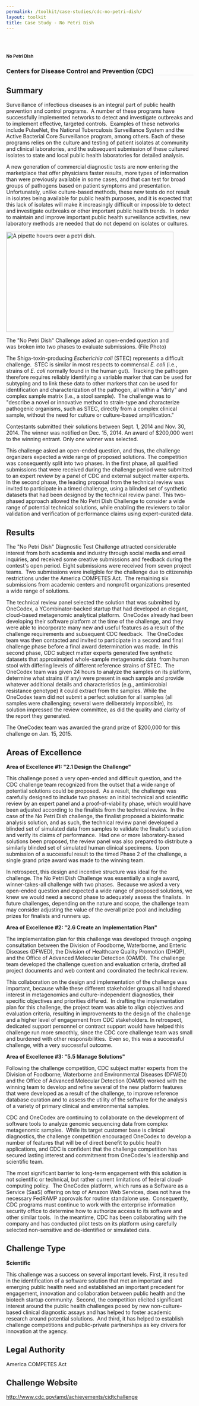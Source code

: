 ```yaml
---
permalink: /toolkit/case-studies/cdc-no-petri-dish/
layout: toolkit
title: Case Study - No Petri Dish
---
```




<!--// OPEN #page-wrap //-->
<div id="page-wrap">


<div class="inner-page-wrap has-no-sidebar portfolio-type-standard row clearfix">

<!-- OPEN article -->
<article
class="portfolio-article col-sm-12 clearfix post-8207 portfolio type-portfolio status-publish has-post-thumbnail hentry portfolio-category-scientific portfolio-category-2-1 portfolio-category-2-6 portfolio-category-5-5"
id="8207" itemscope="" itemtype="http://schema.org/CreativeWork">



<div class="portfolio-item-content">


<div class="container port-detail-media-container"><!-- OPEN .container -->

<figure class="media-wrap col-sm-12">
</figure>

</div><!-- CLOSE .container -->

<div class="grid-container usa-section">

<section class="article-body-wrap col-sm-9">
<section class="portfolio-detail-description">
<div class="body-text clearfix" itemprop="description">
<section class="container">
<div class="row">
<div class="blank_spacer col-sm-12 " style="height:30px;"></div>
</div>
</section>
<section class="container">
<div class="row">
<div class="spb_content_element col-sm-12 spb_text_column">
<div class="spb_wrapper clearfix">
<h1>No Petri Dish</h1>
<h3 style="border-bottom: 1px solid #e4e4e4;"  class="spb-heading spb-text-heading"><span>Centers for Disease Control and Prevention (CDC)</span>
</h3>

<h2>Summary</h2>
<p>Surveillance of infectious diseases is an integral part of
public health prevention and control programs.&nbsp; A
number of these programs have successfully implemented
networks to detect and investigate outbreaks and to
implement effective, targeted controls.&nbsp; Examples of
these networks include PulseNet, the National Tuberculosis
Surveillance System and the Active Bacterial Core
Surveillance program, among others. Each of these programs
relies on the culture and testing of patient isolates at
community and clinical laboratories, and the subsequent
submission of these cultured isolates to state and local
public health laboratories for detailed analysis.</p>
<p>A new generation of commercial diagnostic tests are now
entering the marketplace that offer physicians faster
results, more types of information than were previously
available in some cases, and that can test for broad groups
of pathogens based on patient symptoms and presentation.&nbsp;
Unfortunately, unlike culture-based methods, these new tests
do not result in isolates being available for public health
purposes, and it is expected that this lack of isolates will
make it increasingly difficult or impossible to detect and
investigate outbreaks or other important public health
trends.&nbsp; In order to maintain and improve important
public health surveillance activities, new laboratory
methods are needed that do not depend on isolates or
cultures.</p>
<div id="attachment_2831" style="max-width: 460px"
class="wp-caption alignleft"><a
href="{{ site.baseurl }}/assets/images/toolkit/case-studies/no-petri-dish-case-study-e1474487034657.jpg"><img
class="wp-image-2831"
src="{{ site.baseurl }}/assets/images/toolkit/case-studies/no-petri-dish-case-study-e1474487034657.jpg"
alt="A pipette hovers over a petri dish."
sizes="(max-width: 450px) 100vw, 450px" width="450"
height="270"></a>
<p class="wp-caption-text">The "No Petri Dish" Challenge
asked an open-ended question and was broken into two
phases to evaluate submissions. (File Photo)</p></div>
<p>The Shiga-toxin-producing <em>Escherichia coli</em> (STEC)
represents a difficult challenge.&nbsp; STEC is similar in
most respects to commensal <em>E. coli</em> (i.e., strains
of <em>E. coli</em> normally found in the human gut).&nbsp;
Tracking the pathogen therefore requires reliably
identifying a variable marker that can be used for subtyping
and to link these data to other markers that can be used for
identification and characterization of the pathogen, all
within a "dirty" and complex sample matrix (i.e., a stool
sample).&nbsp; The challenge was to "describe a novel or
innovative method to strain-type and characterize pathogenic
organisms, such as STEC, directly from a complex clinical
sample, without the need for culture or culture-based
amplification."</p>
<p>Contestants submitted their solutions between Sept. 1, 2014
and Nov. 30, 2014. The winner was notified on Dec. 15, 2014.
An award of $200,000 went to the winning entrant. Only one
winner was selected.</p>
<p>This challenge asked an open-ended question, and thus, the
challenge organizers expected a wide range of proposed
solutions. The competition was consequently split into two
phases. In the first phase, all qualified submissions that
were received during the challenge period were submitted to
an expert review by a panel of CDC and external subject
matter experts.&nbsp; In the second phase, the leading
proposal from the technical review was invited to
participate in a timed challenge, using a blinded set of
synthetic datasets that had been designed by the technical
review panel. This two-phased approach allowed the No Petri
Dish Challenge to consider a wide range of potential
technical solutions, while enabling the reviewers to tailor
validation and verification of performance claims using
expert-curated data.</p>
<h2>Results</h2>
<p>The "No Petri Dish" Diagnostic Test Challenge attracted
considerable interest from both academia and industry
through social media and email inquiries, and received some
creative submissions and feedback during the contest's open
period. Eight submissions were received from seven project
teams.&nbsp; Two submissions were ineligible for the
challenge due to citizenship restrictions under the America
COMPETES Act. &nbsp;The remaining six submissions from
academic centers and nonprofit organizations presented a
wide range of solutions.</p>
<p>The technical review panel selected the solution that was
submitted by OneCodex, a YCombinator-backed startup that had
developed an elegant, cloud-based metagenomic analytical
platform.&nbsp; OneCodex already had been developing their
software platform at the time of the challenge, and they
were able to incorporate many new and useful features as a
result of the challenge requirements and subsequent CDC
feedback.&nbsp; The OneCodex team was then contacted and
invited to participate in a second and final challenge phase
before a final award determination was made.&nbsp; In this
second phase, CDC subject matter experts generated five
synthetic datasets that approximated whole-sample
metagenomic data&nbsp; from human stool with differing
levels of different reference strains of STEC.&nbsp; The
OneCodex team was given 24 hours to analyze the samples on
its platform, determine what strains (if any) were present
in each sample and provide whatever additional details and
characteristics (e.g., antimicrobial resistance genotype) it
could extract from the samples. While the OneCodex team did
not submit a perfect solution for all samples (all samples
were challenging; several were deliberately impossible), its
solution impressed the review committee, as did the quality
and clarity of the report they generated.</p>
<p>The OneCodex team was awarded the grand prize of $200,000 for
this challenge on Jan. 15, 2015.</p>
<h2>Areas of Excellence</h2>
<p><strong>Area of Excellence #1: "2.1 Design the
Challenge"</strong></p>
<p>This challenge posed a very open-ended and difficult
question, and the CDC challenge team recognized from the
outset that a wide range of potential solutions could be
proposed.&nbsp; As a result, the challenge was carefully
designed to include two phases: an initial technical and
scientific review by an expert panel and a
proof-of-viability phase, which would have been adjusted
according to the finalists from the technical review.&nbsp;
In the case of the No Petri Dish challenge, the finalist
proposed a bioinformatic analysis solution, and as such, the
technical review panel developed a blinded set of simulated
data from samples to validate the finalist's solution and
verify its claims of performance.&nbsp; Had one or more
laboratory-based solutions been proposed, the review panel
was also prepared to distribute a similarly blinded set of
simulated human clinical specimens.&nbsp; Upon submission of
a successful result to the timed Phase 2 of the challenge, a
single grand prize award was made to the winning team.</p>
<p>In retrospect, this design and incentive structure was ideal
for the challenge. The No Petri Dish Challenge was
essentially a single award, winner-takes-all challenge with
two phases.&nbsp; Because we asked a very open-ended
question and expected a wide range of proposed solutions, we
knew we would need a second phase to adequately assess the
finalists.&nbsp; In future challenges, depending on the
nature and scope, the challenge team may consider adjusting
the value of the overall prize pool and including prizes for
finalists and runners up.</p>
<p><strong>Area of Excellence #2: "2.6 Create an Implementation
Plan"</strong></p>
<p>The implementation plan for this challenge was developed
through ongoing consultation between the Division of
Foodborne, Waterborne, and Enteric Diseases (DFWED), the
Division of Healthcare Quality Promotion (DHQP), and the
Office of Advanced Molecular Detection (OAMD).&nbsp; The
challenge team developed the challenge question and
evaluation criteria, drafted all project documents and web
content and coordinated the technical review.</p>
<p>This collaboration on the design and implementation of the
challenge was important, because while these different
stakeholder groups all had shared interest in metagenomics
and culture-independent diagnostics, their specific
objectives and priorities differed.&nbsp; In drafting the
implementation plan for this challenge, the project team was
able to align objectives and evaluation criteria, resulting
in improvements to the design of the challenge and a higher
level of engagement from CDC stakeholders. In retrospect,
dedicated support personnel or contract support would have
helped this challenge run more smoothly, since the CDC core
challenge team was small and burdened with other
responsibilities.&nbsp; Even so, this was a successful
challenge, with a very successful outcome.</p>
<p><strong>Area of Excellence #3: "5.5 Manage
Solutions"</strong></p>
<p>Following the challenge competition, CDC subject matter
experts from the Division of Foodborne, Waterborne and
Environmental Diseases (DFWED) and the Office of Advanced
Molecular Detection (OAMD) worked with the winning team to
develop and refine several of the new platform features that
were developed as a result of the challenge, to improve
reference database curation and to assess the utility of the
software for the analysis of a variety of primary clinical
and environmental samples.</p>
<p>CDC and OneCodex are continuing to collaborate on the
development of software tools to analyze genomic sequencing
data from complex metagenomic samples.&nbsp; While its
target customer base is clinical diagnostics, the challenge
competition encouraged OneCodex to develop a number of
features that will be of direct benefit to public health
applications, and CDC is confident that the challenge
competition has secured lasting interest and commitment from
OneCodex's leadership and scientific team.</p>
<p>The most significant barrier to long-term engagement with
this solution is not scientific or technical, but rather
current limitations of federal cloud-computing policy.&nbsp;
The OneCodex platform, which runs as a Software as a Service
(SaaS) offering on top of Amazon Web Services, does not have
the necessary FedRAMP approvals for routine standalone use.&nbsp;
Consequently, CDC programs must continue to work with the
enterprise information security office to determine how to
authorize access to its software and other similar tools.&nbsp;
In the meantime, CDC has been collaborating with the company
and has conducted pilot tests on its platform using
carefully selected non-sensitive and de-identified or
simulated data.</p>
<h2>Challenge Type</h2>
<p><strong>Scientific</strong></p>
<p>This challenge was a success on several important levels.
First, it resulted in the identification of a software
solution that met an important and emerging public health
need and established an important precedent for engagement,
innovation and collaboration between public health and the
biotech startup community.&nbsp; Second, the competition
elicited significant interest around the public health
challenges posed by new non-culture-based clinical
diagnostic assays and has helped to foster academic research
around potential solutions.&nbsp; And third, it has helped
to establish challenge competitions and public-private
partnerships as key drivers for innovation at the
agency.</p>
<h2>Legal Authority</h2>
<p>America COMPETES Act</p>
<h2></h2>
<h2>Challenge Website</h2>
<p><a href="http://www.cdc.gov/amd/achievements/cidtchallenge">http://www.cdc.gov/amd/achievements/cidtchallenge</a>
</p>

</div>
</div>
</div>
</section>
<section class="container">
<div class="row">
<div class="blank_spacer col-sm-12 " style="height:30px;"></div>
</div>
</section>
<section class="container">
<div class="row">
<div class="blank_spacer col-sm-12 " style="height:30px;"></div>
</div>
</section>

</div>
</section>
</section>



</div>


</div>





<!-- CLOSE article -->
</article>

</div>


<!--// WordPress Hook //-->

<!--// CLOSE #page-wrap //-->
